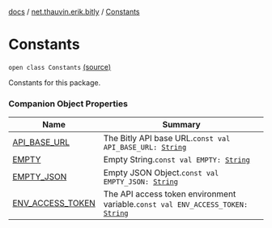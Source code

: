 [docs](../../index.md) / [net.thauvin.erik.bitly](../index.md) / [Constants](./index.md)

# Constants

`open class Constants` [(source)](https://github.com/ethauvin/bitly-shorten/tree/master/src/main/kotlin/net/thauvin/erik/bitly/Constants.kt#L36)

Constants for this package.

### Companion Object Properties

| Name | Summary |
|---|---|
| [API_BASE_URL](-a-p-i_-b-a-s-e_-u-r-l.md) | The Bitly API base URL.`const val API_BASE_URL: `[`String`](https://kotlinlang.org/api/latest/jvm/stdlib/kotlin/-string/index.html) |
| [EMPTY](-e-m-p-t-y.md) | Empty String.`const val EMPTY: `[`String`](https://kotlinlang.org/api/latest/jvm/stdlib/kotlin/-string/index.html) |
| [EMPTY_JSON](-e-m-p-t-y_-j-s-o-n.md) | Empty JSON Object.`const val EMPTY_JSON: `[`String`](https://kotlinlang.org/api/latest/jvm/stdlib/kotlin/-string/index.html) |
| [ENV_ACCESS_TOKEN](-e-n-v_-a-c-c-e-s-s_-t-o-k-e-n.md) | The API access token environment variable.`const val ENV_ACCESS_TOKEN: `[`String`](https://kotlinlang.org/api/latest/jvm/stdlib/kotlin/-string/index.html) |
